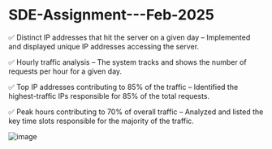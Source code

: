 # SDE-Assignment---Feb-2025 


✅ Distinct IP addresses that hit the server on a given day – Implemented and displayed unique IP addresses accessing the server.

✅ Hourly traffic analysis – The system tracks and shows the number of requests per hour for a given day.

✅ Top IP addresses contributing to 85% of the traffic – Identified the highest-traffic IPs responsible for 85% of the total requests.

✅ Peak hours contributing to 70% of overall traffic – Analyzed and listed the key time slots responsible for the majority of the traffic.




![image](https://github.com/user-attachments/assets/7c32a815-4dc0-465e-bd50-de267de26275)





